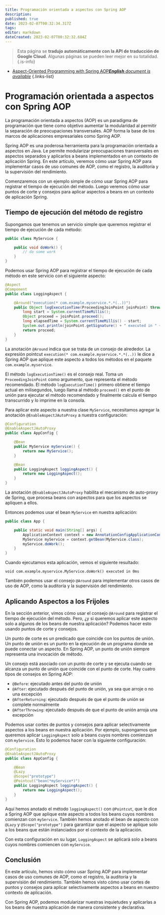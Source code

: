```yaml
---
title: Programación orientada a aspectos con Spring AOP
description: 
published: true
date: 2023-02-07T00:32:34.317Z
tags: 
editor: markdown
dateCreated: 2023-02-07T00:32:32.684Z
---
```


> Esta página se **tradujo automáticamente con la API de traducción de Google Cloud**.
Algunas páginas se pueden leer mejor en su totalidad.{.is-info}



- [Aspect-Oriented Programming with Spring AOP***English** document is available*](/en/Knowledge-base/Spring-Boot/aspect-oriented-programming-with-spring-aop)
{.links-list}


# Programación orientada a aspectos con Spring AOP

La programación orientada a aspectos (AOP) es un paradigma de programación que tiene como objetivo aumentar la modularidad al permitir la separación de preocupaciones transversales. AOP forma la base de los marcos de aplicaciones empresariales como Spring AOP.

Spring AOP es una poderosa herramienta para la programación orientada a aspectos en Java. Le permite modularizar preocupaciones transversales en aspectos separados y aplicarlos a beans implementados en un contexto de aplicación Spring. En este artículo, veremos cómo usar Spring AOP para implementar casos de uso comunes de AOP, como el registro, la auditoría y la supervisión del rendimiento.

Comenzaremos con un ejemplo simple de cómo usar Spring AOP para registrar el tiempo de ejecución del método. Luego veremos cómo usar puntos de corte y consejos para aplicar aspectos a beans en un contexto de aplicación Spring.

## Tiempo de ejecución del método de registro

Supongamos que tenemos un servicio simple que queremos registrar el tiempo de ejecución de cada método:

```java
public class MyService {

    public void doWork() {
        // do some work
    }
}
```

Podemos usar Spring AOP para registrar el tiempo de ejecución de cada método en este servicio con el siguiente aspecto:

```java
@Aspect
@Component
public class LoggingAspect {

    @Around("execution(* com.example.myservice.*.*(..))")
    public Object logExecutionTime(ProceedingJoinPoint joinPoint) throws Throwable {
        long start = System.currentTimeMillis();
        Object proceed = joinPoint.proceed();
        long elapsedTime = System.currentTimeMillis() - start;
        System.out.println(joinPoint.getSignature() + " executed in " + elapsedTime + "ms");
        return proceed;
    }
}
```

La anotación `@Around` indica que se trata de un consejo de alrededor. La expresión pointcut `execution(* com.example.myservice.*.*(..))` le dice a Spring AOP que aplique este aspecto a todos los métodos en el paquete `com.example.myservice`.

El método `logExecutionTime()` es el consejo real. Toma un `ProceedingJoinPoint` como argumento, que representa el método recomendado. El método `logExecutionTime()` primero obtiene el tiempo actual en milisegundos, luego llama al método `proceed()` en el punto de unión para ejecutar el método recomendado y finalmente calcula el tiempo transcurrido y lo imprime en la consola.

Para aplicar este aspecto a nuestra clase `MyService`, necesitamos agregar la anotación `@EnableAspectJAutoProxy` a nuestra configuración:

```java
@Configuration
@EnableAspectJAutoProxy
public class AppConfig {

    @Bean
    public MyService myService() {
        return new MyService();
    }

    @Bean
    public LoggingAspect loggingAspect() {
        return new LoggingAspect();
    }
}
```

La anotación `@EnableAspectJAutoProxy` habilita el mecanismo de auto-proxy de Spring, que procesa beans con aspectos para que los aspectos se apliquen a ellos.

Entonces podemos usar el bean `MyService` en nuestra aplicación:

```java
public class App {

    public static void main(String[] args) {
        ApplicationContext context = new AnnotationConfigApplicationContext(AppConfig.class);
        MyService myService = context.getBean(MyService.class);
        myService.doWork();
    }
}
```

Cuando ejecutamos esta aplicación, vemos el siguiente resultado:

```
void com.example.myservice.MyService.doWork() executed in 0ms
```

También podemos usar el consejo `@Around` para implementar otros casos de uso de AOP, como la auditoría y la supervisión del rendimiento.

## Aplicando Aspectos a los Frijoles

En la sección anterior, vimos cómo usar el consejo `@Around` para registrar el tiempo de ejecución del método. Pero, ¿y si queremos aplicar este aspecto solo a algunos de los beans de nuestra aplicación? Podemos hacer esto usando puntos de corte y consejos.

Un punto de corte es un predicado que coincide con los puntos de unión. Un punto de unión es un punto en la ejecución de un programa donde se puede conectar un aspecto. En Spring AOP, un punto de unión siempre representa una invocación de método.

Un consejo está asociado con un punto de corte y se ejecuta cuando se alcanza un punto de unión que coincide con el punto de corte. Hay cuatro tipos de consejos en Spring AOP:

- `@Before`: ejecutado antes del punto de unión
- `@After`: ejecutado después del punto de unión, ya sea que arroje o no una excepción
- `@AfterReturning`: ejecutado después de que el punto de unión se complete normalmente
- `@AfterThrowing`: ejecutado después de que el punto de unión arroja una excepción

Podemos usar cortes de puntos y consejos para aplicar selectivamente aspectos a los beans en nuestra aplicación. Por ejemplo, supongamos que queremos aplicar `LoggingAspect` solo a beans cuyos nombres comienzan con `myService`. Esto lo podemos hacer con la siguiente configuración:

```java
@Configuration
@EnableAspectJAutoProxy
public class AppConfig {

    @Bean
    @Lazy
    @Scope("prototype")
    @Pointcut("bean(*myService*)")
    public LoggingAspect loggingAspect() {
        return new LoggingAspect();
    }
}
```

Aquí hemos anotado el método `loggingAspect()` con `@Pointcut`, que le dice a Spring AOP que aplique este aspecto a todos los beans cuyos nombres comienzan con `myService`. También hemos anotado el bean de aspecto con `@Lazy` y `@Scope("prototype")` para garantizar que el aspecto se aplique solo a los beans que están instanciados por el contexto de la aplicación.

Con esta configuración en su lugar, `LoggingAspect` se aplicará solo a beans cuyos nombres comiencen con `myService`.

## Conclusión

En este artículo, hemos visto cómo usar Spring AOP para implementar casos de uso comunes de AOP, como el registro, la auditoría y la supervisión del rendimiento. También hemos visto cómo usar cortes de puntos y consejos para aplicar selectivamente aspectos a beans en nuestro contexto de aplicación.

Con Spring AOP, podemos modularizar nuestras inquietudes y aplicarlas a los beans de nuestra aplicación de manera consistente y declarativa.